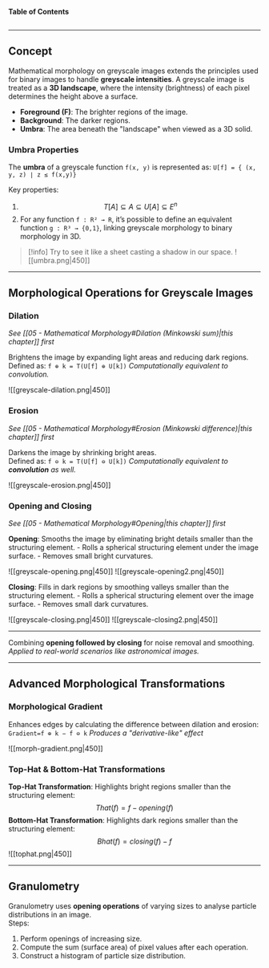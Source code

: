 **Table of Contents**
```table-of-contents
```

****
## Concept

Mathematical morphology on greyscale images extends the principles used for binary images to handle **greyscale intensities**. A greyscale image is treated as a **3D landscape**, where the intensity (brightness) of each pixel determines the height above a surface.
- **Foreground (F)**: The brighter regions of the image.
- **Background**: The darker regions.
- **Umbra**: The area beneath the "landscape" when viewed as a 3D solid.

### Umbra Properties

The **umbra** of a greyscale function `f(x, y)` is represented as: `U[f] = { (x, y, z) ∣ z ≤ f(x,y)}`

Key properties:
1. $$T[A]⊆A⊆U[A]⊆E^n$$
2. For any function `f : R² → R`, it’s possible to define an equivalent function `g : R³ → {0,1}`, linking greyscale morphology to binary morphology in 3D.

> [!info]
> Try to see it like a sheet casting a shadow in our space.
> ![[umbra.png|450]]


***
## Morphological Operations for Greyscale Images

### Dilation
*See [[05 - Mathematical Morphology#Dilation (Minkowski sum)|this chapter]] first*

Brightens the image by expanding light areas and reducing dark regions.
Defined as: `f ⊕ k = T(U[f] ⊕ U[k])`
    *Computationally equivalent to convolution.*

![[greyscale-dilation.png|450]]


### Erosion
*See [[05 - Mathematical Morphology#Erosion (Minkowski difference)|this chapter]] first*

Darkens the image by shrinking bright areas.  
Defined as: `f ⊖ k = T(U[f] ⊖ U[k])`
	*Computationally equivalent to **convolution** as well.*

![[greyscale-erosion.png|450]]


### Opening and Closing
*See [[05 - Mathematical Morphology#Opening|this chapter]] first*

**Opening**: Smooths the image by eliminating bright details smaller than the structuring element.
    - Rolls a spherical structuring element under the image surface.
    - Removes small bright curvatures.

![[greyscale-opening.png|450]]
![[greyscale-opening2.png|450]]

**Closing**: Fills in dark regions by smoothing valleys smaller than the structuring element.
    - Rolls a spherical structuring element over the image surface.
    - Removes small dark curvatures.

![[greyscale-closing.png|450]]
![[greyscale-closing2.png|450]]
***
Combining **opening followed by closing** for noise removal and smoothing.  
	*Applied to real-world scenarios like astronomical images.*


***
## Advanced Morphological Transformations

### Morphological Gradient

Enhances edges by calculating the difference between dilation and erosion: `Gradient=f ⊕ k − f ⊖ k`
	*Produces a "derivative-like" effect*

![[morph-gradient.png|450]]


### Top-Hat & Bottom-Hat Transformations

**Top-Hat Transformation**: Highlights bright regions smaller than the structuring element: $$That(f)=f−opening(f)$$
**Bottom-Hat Transformation**: Highlights dark regions smaller than the structuring element: $$Bhat(f)=closing(f)−f$$
![[tophat.png|450]]


***
## Granulometry

Granulometry uses **opening operations** of varying sizes to analyse particle distributions in an image.  
Steps:
1. Perform openings of increasing size.
2. Compute the sum (surface area) of pixel values after each operation.
3. Construct a histogram of particle size distribution.

